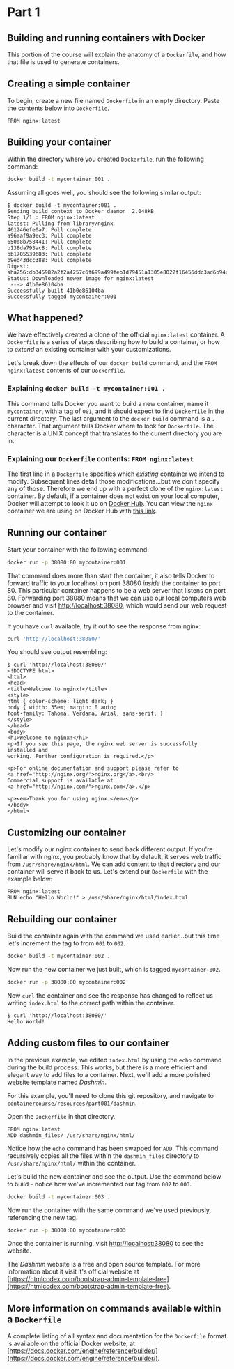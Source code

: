 # Part 1

## Building and running containers with Docker
This portion of the course will explain the anatomy of a `Dockerfile`, and how that file is used to generate containers.

## Creating a simple container
To begin, create a new file named `Dockerfile` in an empty directory. Paste the contents below into `Dockerfile`.

```docker
FROM nginx:latest
```

## Building your container

Within the directory where you created `Dockerfile`, run the following command:

```bash
docker build -t mycontainer:001 .
```

Assuming all goes well, you should see the following similar output:

```
$ docker build -t mycontainer:001 .
Sending build context to Docker daemon  2.048kB
Step 1/1 : FROM nginx:latest
latest: Pulling from library/nginx
461246efe0a7: Pull complete 
a96aaf9a9ec3: Pull complete 
650d8b758441: Pull complete 
b138da793ac8: Pull complete 
bb1705539683: Pull complete 
b9ed43dcc388: Pull complete 
Digest: sha256:db345982a2f2a4257c6f699a499feb1d79451a1305e8022f16456ddc3ad6b94c
Status: Downloaded newer image for nginx:latest
 ---> 41b0e86104ba
Successfully built 41b0e86104ba
Successfully tagged mycontainer:001
```

## What happened?

We have effectively created a clone of the official `nginx:latest` container. A `Dockerfile` is a series of steps describing how to build a container, or how to _extend_ an existing container with your customizations.

Let's break down the effects of our `docker build` command, and the `FROM nginx:latest` contents of our `Dockerfile`.

### Explaining `docker build -t mycontainer:001 .`

This command tells Docker you want to build a new container, name it `mycontainer`, with a tag of `001`, and it should expect to find `Dockerfile` in the current directory. The last argument to the `docker build` command is a `.` character. That argument tells Docker where to look for `Dockerfile`. The `.` character is a UNIX concept that translates to the current directory you are in.

### Explaining our `Dockerfile` contents: `FROM nginx:latest`

The first line in a `Dockerfile` specifies which _existing_ container we intend to modify. Subsequent lines detail those modifications...but we don't specify any of those. Therefore we end up with a perfect clone of the `nginx:latest` container. By default, if a container does not exist on your local computer, Docker will attempt to look it up on [Docker Hub](https://hub.docker.com). You can view the `nginx` container we are using on Docker Hub with [this link](https://hub.docker.com/_/nginx).

## Running our container

Start your container with the following command:

```bash
docker run -p 38080:80 mycontainer:001
```

That command does more than start the container, it also tells Docker to forward traffic to your localhost on port 38080 _inside_ the container to port 80. This particular container happens to be a web server that listens on port 80. Forwarding port 38080 means that we can use our local computers web browser and visit [http://localhost:38080](http://localhost:38080), which would send our web request to the container.

If you have `curl` available, try it out to see the response from nginx:

```bash
curl 'http://localhost:38080/'
```

You should see output resembling:

```
$ curl 'http://localhost:38080/'
<!DOCTYPE html>
<html>
<head>
<title>Welcome to nginx!</title>
<style>
html { color-scheme: light dark; }
body { width: 35em; margin: 0 auto;
font-family: Tahoma, Verdana, Arial, sans-serif; }
</style>
</head>
<body>
<h1>Welcome to nginx!</h1>
<p>If you see this page, the nginx web server is successfully installed and
working. Further configuration is required.</p>

<p>For online documentation and support please refer to
<a href="http://nginx.org/">nginx.org</a>.<br/>
Commercial support is available at
<a href="http://nginx.com/">nginx.com</a>.</p>

<p><em>Thank you for using nginx.</em></p>
</body>
</html>
```

## Customizing our container

Let's modify our nginx container to send back different output. If you're familiar with nginx, you probably know that by default, it serves web traffic from `/usr/share/nginx/html`. We can add content to that directory and our container will serve it back to us. Let's extend our `Dockerfile` with the example below:

```docker
FROM nginx:latest
RUN echo "Hello World!" > /usr/share/nginx/html/index.html
```

## Rebuilding our container

Build the container again with the command we used earlier...but this time let's increment the tag to from `001` to `002`.

```bash
docker build -t mycontainer:002 .
```

Now run the new container we just built, which is tagged `mycontainer:002`.

```bash
docker run -p 38080:80 mycontainer:002
```

Now `curl` the container and see the response has changed to reflect us writing `index.html` to the correct path within the container.

```
$ curl 'http://localhost:38080/'
Hello World!
```

## Adding custom files to our container

In the previous example, we edited `index.html` by using the `echo` command during the build process. This works, but there is a more efficient and elegant way to add files to a container. Next, we'll add a more polished website template named _Dashmin_.

For this example, you'll need to clone this git repository, and navigate to `containercourse/resources/part001/dashmin`.

Open the `Dockerfile` in that directory.

```docker
FROM nginx:latest
ADD dashmin_files/ /usr/share/nginx/html/
```

Notice how the `echo` command has been swapped for `ADD`. This command recursively copies all the files within the `dashmin_files` directory to `/usr/share/nginx/html/` within the container.

Let's build the new container and see the output. Use the command below to build - notice how we've incremented our tag from `002` to `003`.

```bash
docker build -t mycontainer:003 .
```

Now run the container with the same command we've used previously, referencing the new tag.

```bash
docker run -p 38080:80 mycontainer:003
```

Once the container is running, visit [http://localhost:38080](http://localhost:38080) to see the website.

The _Dashmin_ website is a free and open source template. For more information about it visit it's official website at [https://htmlcodex.com/bootstrap-admin-template-free](https://htmlcodex.com/bootstrap-admin-template-free).

## More information on commands available within a `Dockerfile`

A complete listing of all syntax and documentation for the `Dockerfile` format is available on the official Docker website, at [https://docs.docker.com/engine/reference/builder/](https://docs.docker.com/engine/reference/builder/).

